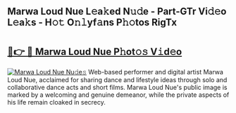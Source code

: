 ## Marwa Loud Nue L𝚎a𝚔ed N𝚞𝚍e - Part-GTr Vi𝚍𝚎o L𝚎a𝚔s - H𝚘𝚝 O𝚗𝚕yf𝚊ns P𝚑𝚘tos RigTx

# <h2><a href="http://kfcruvp.oniu.top/?m=Marwa+Loud+Nue">🔗👉 🔴 Marwa Loud Nue P𝚑ot𝚘𝚜 V𝚒d𝚎o</a></h2>

[![Marwa Loud Nue Nu𝚍e𝚜](https://i.imgur.com/0qMVB7G.gif)](http://kfcruvp.oniu.top/?m=Marwa+Loud+Nue)
Web-based performer and digital artist Marwa Loud Nue, acclaimed for sharing dance and lifestyle ideas through solo and collaborative dance acts and short films. Marwa Loud Nue's public image is marked by a welcoming and genuine demeanor, while the private aspects of his life remain cloaked in secrecy.  
